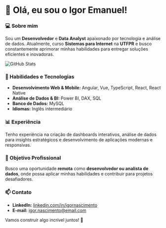 # 👋 Olá, eu sou o Igor Emanuel!

### 💻 Sobre mim
Sou um **Desenvolvedor** e **Data Analyst** apaixonado por tecnologia e análise de dados. Atualmente, curso **Sistemas para Internet** na **UTFPR** e busco constantemente aprimorar minhas habilidades para entregar soluções eficientes e inovadoras.

![GitHub Stats](https://github-readme-stats.vercel.app/api?username=iguemanuel&show_icons=true&count_private=true&hide_title=true&theme=radical)

### 🚀 Habilidades e Tecnologias
- **Desenvolvimento Web & Mobile:** Angular, Vue, TypeScript, React, React Native
- **Análise de Dados & BI:** Power BI, DAX, SQL
- **Banco de Dados:** MySQL 
- **Idiomas:** Inglês intermediário

### 📊 Experiência
Tenho experiência na criação de dashboards interativos, análise de dados para insights estratégicos e desenvolvimento de aplicações modernas e responsivas.

### 🎯 Objetivo Profissional
Busco uma oportunidade **remota** como **desenvolvedor ou analista de dados**, onde possa aplicar minhas habilidades e contribuir para projetos desafiadores.

### 📫 Contato
- **LinkedIn:** [linkedin.com/in/igornascimento](https://www.linkedin.com/in/igornascimento)
- **E-mail:** igor.nascimento@email.com

Vamos construir algo incrível juntos! 🚀

